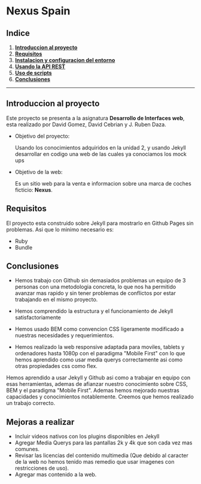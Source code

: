 # Nexus Spain


## Indice

1. **[Introduccion al proyecto](#introduccion-al-proyecto)**
2. **[Requisitos](#requisitos)**
3. **[Instalacion y configuracion del entorno](#instalacion-y-configuracion-del-entorno)**
4. **[Usando la API REST](#usando-la-api-rest)**
5. **[Uso de scripts](#uso-de-scripts)**
6. **[Conclusiones](#conclusiones)**

----

## Introduccion al proyecto

Este proyecto se presenta a la asignatura **Desarrollo de Interfaces web**, esta realizado por David Gomez, David Cebrian y J. Ruben Daza.

* Objetivo del proyecto: 
    
    Usando los conocimientos adquiridos en la unidad 2, y usando Jekyll desarrollar en codigo una web de las cuales ya conociamos los mock ups

* Objetivo de la web:

    Es un sitio web para la venta e informacion sobre una marca de coches ficticio: **Nexus**.

## Requisitos

El proyecto esta construido sobre Jekyll para mostrarlo en Github Pages sin problemas. Asi que lo minimo necesario es:

- Ruby
- Bundle

## Conclusiones

- Hemos trabajo con Github sin demasiados problemas un equipo de 3 personas con una metodologia concreta, lo que nos ha permitido avanzar mas rapido y sin tener problemas de conflictos por estar trabajando en el mismo proyecto.

- Hemos comprendido la estructura y el funcionamiento de Jekyll satisfactoriamente

- Hemos usado BEM como convencion CSS ligeramente modificado a nuestras necesidades y requerimientos.

- Hemos realizado la web responsive adaptada para moviles, tablets y ordenadores hasta 1080p con el paradigma "Mobile First" con lo que hemos aprendido como usar media querys correctamente asi como otras propiedades css como flex.

Hemos aprendido a usar Jekyll y Github asi como a trabajar en equipo con esas herramientas, ademas de afianzar nuestro conocimiento sobre CSS, BEM y el paradigma "Mobile First". Ademas hemos mejorado nuestras capacidades y conocimientos notablemente. Creemos que hemos realizado un trabajo correcto.

## Mejoras a realizar

- Incluir videos nativos con los plugins disponibles en Jekyll
- Agregar Media Querys para las pantallas 2k y 4k que son cada vez mas comunes.
- Revisar las licencias del contenido multimedia (Que debido al caracter de la web no hemos tenido mas remedio que usar imagenes con restricciones de uso).
- Agregar mas contenido a la web.